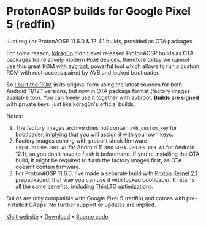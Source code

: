 # ProtonAOSP builds for Google Pixel 5 (redfin)

Just regular ProtonAOSP 11.6.0 & 12.4.1 builds, provided as OTA packages.  

For some reason, [kdrag0n](https://github.com/kdrag0n) didn't ever released ProtonAOSP builds as OTA packages for relatively modern Pixel devices, therefore today we cannot use this great ROM with [avbroot,](https://github.com/chenxiaolong/avbroot) powerful tool which allows to run a custom ROM with root-access paired by AVB and locked bootloader.

So [I built the ROM](https://protonaosp.org/developers/build) in its original form using the latest sources for both Android 11/12.1 versions, but now in OTA package format (factory images available too). You can freely use it together with avbroot. **Builds are signed** with private keys, just like kdrag0n's official builds.

Notes:
1. The factory images archive does not contain `avb_custom_key` for bootloader, implying that you will assign it with your own keys.
2. Factory images coming with prebuilt stock firmware (`RQ3A.210805.001.A1` for Android 11 and `SQ3A.220705.003.A1` for Android 12.1), so you don't have to flash it beforehand. If you're installing the OTA build, it might be required to flash the factory images first, as OTA doesn't contain firmware.
3. For ProtonAOSP 11.6.0, I've made a separate build with [Proton Kernel 2.1](http://github.com/kdrag0n/proton_kernel_redbull) prepackaged, that way you can use it with locked bootloader. It retains all the same benefits, including ThinLTO optimizations.

Builds are only compatible with Google Pixel 5 (redfin) and comes with pre-installed GApps. No further support or updates are implied.

[Visit website](https://protonaosp.org) • [Download](https://github.com/reddxae/protonaosp-redfin-ota/releases) • [Source code](https://github.com/ProtonAOSP/android_manifest)
